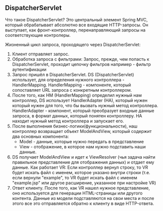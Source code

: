 ## DispatcherServlet

Что такое DispatcherServlet? Это центральный элемент Spring MVC, который обрабатывает
абсолютно все входящие HTTP-запросы. Он выступает, как фронт-контроллер, перенаправляющий
запросы на соответствующие контролеры.

Жизненный цикл запроса, проходящего через DispatcherServlet:

1. Клиент отправляет запрос.
2. Обработка запроса с фильтрами:
   Запрос, прежде, чем попасть к DispatcherServlet, проходит цепочку фильтров
   например - фильтр аутентификации
3. Запрос пришёл в DispatcherServlet. DS (DispatcherServlet) использует, для определения
   нужного контроллера - HandlerMapping. HandlerMapping - компоненте, который сопоставляет URL запроса с конкретным контроллером.
4. После того, как HM (HandlerMapping) определил нужный нам контроллер, DS использует HandlerAdapter (HA), который нужен
   который нужен для того, что бы вызвать нужный метод контроллера. HandlerAdapter - компонент, который преобразует входные данные
   запроса, в формат данных, который понятен контроллеру. HA находит нужный метод контроллера и запускает его.
5. После выполнения бизнес-логики(функциональности), наш контроллер возвращает объект ModelAndView, который содержит два основных компонента:
    - Model - данные, которые нужно передать в представление
    - View - отображение, в которое нам нужно подставить наши данные.
6. DS получает ModelAndView и идет к ViewResolver (чья задача найти правильное представление для отображения данных) и отдает ему данные.
   Как работает VR:
   Если контроллер вернул строку, то VR будет искать файл с именем, которое указано внутри строки
   (т.е. если вернули "example", то VR будет искать файл с именем "example.jsp" или другое расширение, указанное при настройке VR)
7. Ответ клиенту. После того, как VR нашел нужное представление, оно используется для генерации HTML-страницы или другого контента. 
   Данные из модели подставляются на свои места и после этого все это отправляется обратно к клиенту в виде HTTP-ответа.